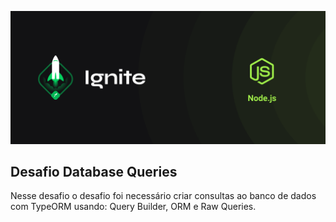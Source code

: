 <img src="https://github.com/henriqueritter/Bootcamp-Ignite-Node/blob/main/cover-node.js.png" alt="Ignite Trilha Node.js"></img>

## Desafio Database Queries

Nesse desafio o desafio foi necessário criar consultas ao banco de dados com TypeORM usando: Query Builder, ORM e Raw Queries.
